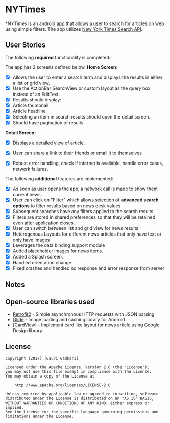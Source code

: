 # NYTimes

**NYTimes* is an android app that allows a user to search for articles on web using simple filters. The app utilizes [New York Times Search API](http://developer.nytimes.com/docs/read/article_search_api_v2).

## User Stories

The following **required** functionality is completed:

The app has 2 screens defined below.
**Home Screen:**
 * [x] Allows the user to enter a search term and displays the results in either a list or grid view.
 * [x] Use the ActionBar SearchView or custom layout as the query box instead of an EditText.
 * [x] Results should display:
 * [x] Article thumbnail
 * [x] Article headline
 * [x] Selecting an item in search results should open the detail screen.
 * [x] Should have pagination of results

**Detail Screen:**
* [x] Displays a detailed view of article.
* [x] User can share a link to their friends or email it to themselves

* [x] Robust error handling, check if internet is available, handle error cases, network failures.

The following **additional** features are implemented:

* [x] As soon as user opens the app, a network call is made to show them current news.
* [x] User can click on "Filter" which allows selection of **advanced search options** to filter results based on news desk values
* [x] Subsequent searches have any filters applied to the search results
* [x] Filters are stored in shared preferences so that they will be retained even after application closes.
* [x] User can switch between list and grid view for news results
* [x] Heterogenous Layouts for different news articles that only have text or only have images
* [x] Leverages the data binding support module
* [x] Added placeholder images for news items. 
* [x] Added a Splash screen.
* [x] Handled orientation change
* [x] Fixed crashes and handled no response and error response from server

## Notes

## Open-source libraries used

- [Retrofit2](http://square.github.io/retrofit/) - Simple asynchronous HTTP requests with JSON parsing
- [Glide](https://github.com/bumptech/glide) - Image loading and caching library for Android
- [CardView] - Implement card like layout for news article using Google Design library.

## License

    Copyright [2017] [Gauri Gadkari]

    Licensed under the Apache License, Version 2.0 (the "License");
    you may not use this file except in compliance with the License.
    You may obtain a copy of the License at

        http://www.apache.org/licenses/LICENSE-2.0

    Unless required by applicable law or agreed to in writing, software
    distributed under the License is distributed on an "AS IS" BASIS,
    WITHOUT WARRANTIES OR CONDITIONS OF ANY KIND, either express or implied.
    See the License for the specific language governing permissions and
    limitations under the License.
